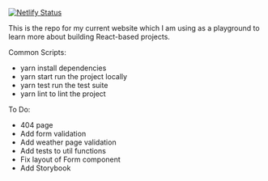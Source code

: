 [![Netlify Status](https://api.netlify.com/api/v1/badges/75cb430a-1092-4a4a-acca-2a47c17355e0/deploy-status)](https://app.netlify.com/sites/pandy-dev/deploys)

This is the repo for my current website which I am using as a playground to learn more about building React-based projects.

Common Scripts:
- yarn install dependencies
- yarn start run the project locally
- yarn test run the test suite
- yarn lint to lint the project

To Do:

- 404 page
- Add form validation 
- Add weather page validation
- Add tests to util functions 
- Fix layout of Form component
- Add Storybook
